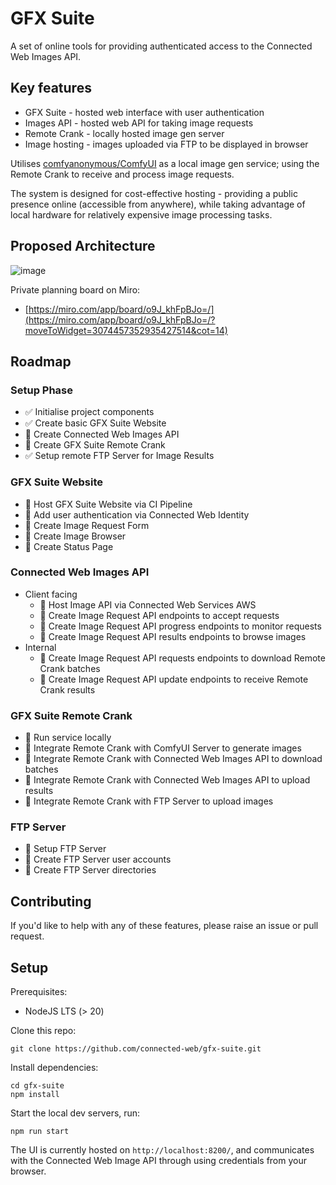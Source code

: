 # GFX Suite

A set of online tools for providing authenticated access to the Connected Web Images API.

## Key features

- GFX Suite - hosted web interface with user authentication
- Images API - hosted web API for taking image requests
- Remote Crank - locally hosted image gen server
- Image hosting - images uploaded via FTP to be displayed in browser

Utilises [comfyanonymous/ComfyUI](https://github.com/comfyanonymous/ComfyUI) as a local image gen service; using the Remote Crank to receive and process image requests.

The system is designed for cost-effective hosting - providing a public presence online (accessible from anywhere), while taking advantage of local hardware for relatively expensive image processing tasks.

## Proposed Architecture

![image](https://github.com/connected-web/gfx-suite/assets/6341696/1537688d-414f-49f0-85b8-9a51d4442463)

Private planning board on Miro:
- [https://miro.com/app/board/o9J_khFpBJo=/](https://miro.com/app/board/o9J_khFpBJo=/?moveToWidget=3074457352935427514&cot=14)

## Roadmap

### Setup Phase

- ✅ Initialise project components
- ✅ Create basic GFX Suite Website
- 🚧 Create Connected Web Images API
- 🚧 Create GFX Suite Remote Crank
- ✅ Setup remote FTP Server for Image Results

### GFX Suite Website

- 🚧 Host GFX Suite Website via CI Pipeline
- 🚧 Add user authentication via Connected Web Identity
- 🚧 Create Image Request Form
- 🚧 Create Image Browser
- 🚧 Create Status Page

### Connected Web Images API

- Client facing
  - 🚧 Host Image API via Connected Web Services AWS
  - 🚧 Create Image Request API endpoints to accept requests
  - 🚧 Create Image Request API progress endpoints to monitor requests
  - 🚧 Create Image Request API results endpoints to browse images
- Internal
  - 🚧 Create Image Request API requests endpoints to download Remote Crank batches
  - 🚧 Create Image Request API update endpoints to receive Remote Crank results

### GFX Suite Remote Crank

- 🚧 Run service locally 
- 🚧 Integrate Remote Crank with ComfyUI Server to generate images
- 🚧 Integrate Remote Crank with Connected Web Images API to download batches
- 🚧 Integrate Remote Crank with Connected Web Images API to upload results
- 🚧 Integrate Remote Crank with FTP Server to upload images

### FTP Server

- 🚧 Setup FTP Server
- 🚧 Create FTP Server user accounts
- 🚧 Create FTP Server directories

## Contributing

If you'd like to help with any of these features, please raise an issue or pull request.

## Setup

Prerequisites:

- NodeJS LTS (> 20)

Clone this repo:

```
git clone https://github.com/connected-web/gfx-suite.git
```

Install dependencies:

```
cd gfx-suite
npm install
```
Start the local dev servers, run:

```
npm run start
```

The UI is currently hosted on `http://localhost:8200/`, and communicates with the Connected Web Image API through using credentials from your browser.
